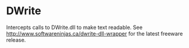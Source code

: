 # DWrite
Intercepts calls to DWrite.dll to make text readable. See http://www.softwareninjas.ca/dwrite-dll-wrapper for the latest freeware release.

